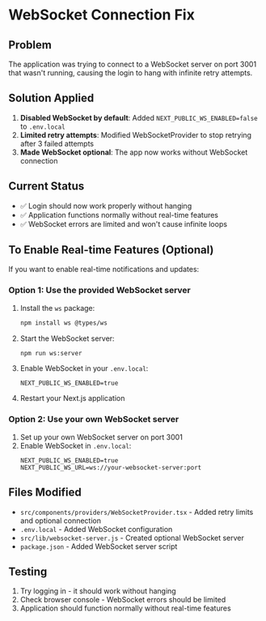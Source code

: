 # WebSocket Connection Fix

## Problem
The application was trying to connect to a WebSocket server on port 3001 that wasn't running, causing the login to hang with infinite retry attempts.

## Solution Applied
1. **Disabled WebSocket by default**: Added `NEXT_PUBLIC_WS_ENABLED=false` to `.env.local`
2. **Limited retry attempts**: Modified WebSocketProvider to stop retrying after 3 failed attempts
3. **Made WebSocket optional**: The app now works without WebSocket connection

## Current Status
- ✅ Login should now work properly without hanging
- ✅ Application functions normally without real-time features
- ✅ WebSocket errors are limited and won't cause infinite loops

## To Enable Real-time Features (Optional)

If you want to enable real-time notifications and updates:

### Option 1: Use the provided WebSocket server
1. Install the `ws` package:
   ```bash
   npm install ws @types/ws
   ```

2. Start the WebSocket server:
   ```bash
   npm run ws:server
   ```

3. Enable WebSocket in your `.env.local`:
   ```
   NEXT_PUBLIC_WS_ENABLED=true
   ```

4. Restart your Next.js application

### Option 2: Use your own WebSocket server
1. Set up your own WebSocket server on port 3001
2. Enable WebSocket in `.env.local`:
   ```
   NEXT_PUBLIC_WS_ENABLED=true
   NEXT_PUBLIC_WS_URL=ws://your-websocket-server:port
   ```

## Files Modified
- `src/components/providers/WebSocketProvider.tsx` - Added retry limits and optional connection
- `.env.local` - Added WebSocket configuration
- `src/lib/websocket-server.js` - Created optional WebSocket server
- `package.json` - Added WebSocket server script

## Testing
1. Try logging in - it should work without hanging
2. Check browser console - WebSocket errors should be limited
3. Application should function normally without real-time features